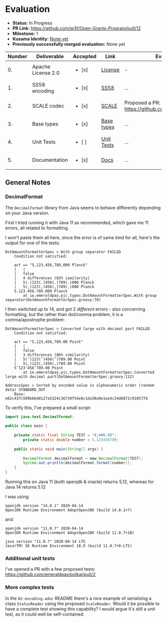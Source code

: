 # Evaluation

* **Status:** In Progress
* **PR Link:** https://github.com/w3f/Open-Grants-Program/pull/12
* **Milestone:** 1
* **Kusama Identity:** [None yet](https://polkascan.io/pre/kusama/account/<ID>)
* **Previously successfully merged evaluation:** None yet

| Number | Deliverable | Accepted | Link | Evaluation Notes |
| ------------- | ------------- | ------------- | ------------- |------------- |
| 0. | Apache License 2.0 | <ul><li>[x] </li></ul>|[License](https://github.com/emeraldpay/polkaj/blob/master/LICENSE)| - |
| 1. | SS58 encoding |<ul><li>[x] </li></ul>|[SS58](https://github.com/emeraldpay/polkaj/tree/master/polkaj-ss58)| ...| 
| 2. | SCALE codec |<ul><li>[x] </li></ul>|[SCALE](https://github.com/emeraldpay/polkaj/tree/master/polkaj-scale)| Proposed a PR: https://github.com/emeraldpay/polkaj/pull/2| 
| 3. | Base types |<ul><li>[x] </li></ul>|[Base types](https://github.com/emeraldpay/polkaj/tree/master/polkaj-types)| ...| 
| 4. | Unit Tests |<ul><li>[ ] </li></ul>|[Unit Tests](https://codecov.io/gh/emeraldpay/polkaj)| ...| 
| 5. | Documentation |<ul><li>[x] </li></ul>|[Docs](https://github.com/emeraldpay/polkaj/tree/master/docs)| ...| 

## General Notes

### DecimalFormat

The `DecimalFormat` library from Java seems to behave differently depending on your Java version.

First I tried running it with Java 11 as recommended, which gave me 11 errors, all related to formatting.

I won't paste them all here, since the error is of same kind for all, here's the output for one of the tests:

```
DotAmountFormatterSpec > With group separator FAILED
    Condition not satisfied:

    act == "5,123,456,789,000 Planck"
    |   |
    |   false
    |   4 differences (83% similarity)
    |   5(.)123(.)456(.)789(.)000 Planck
    |   5(,)123(,)456(,)789(,)000 Planck
    5.123.456.789.000 Planck
        at io.emeraldpay.pjc.types.DotAmountFormatterSpec.With group separator(DotAmountFormatterSpec.groovy:70)
```


I then switched up to 14, and got 2 _different_ errors - also concerning formatting, but the rather than dot/comma problem,
it is a comma/apostrophe problem:

```
DotAmountFormatterSpec > Converted large with decimal part FAILED
    Condition not satisfied:

    act == "5,123,456,789.00 Point"
    |   |
    |   false
    |   3 differences (86% similarity)
    |   5(’)123(’)456(’)789.00 Point
    |   5(,)123(,)456(,)789.00 Point
    5’123’456’789.00 Point
        at io.emeraldpay.pjc.types.DotAmountFormatterSpec.Converted large with decimal part(DotAmountFormatterSpec.groovy:112)

AddressSpec > Sorted by encoded value in alphanumeric order (random data) STANDARD_OUT
    Base: e62c437c509bb6d8127a5324c36739f54e8c1da30a9e1ea4c24d6872c918577d
```

To verify this, I've prepared a small script:
```java
import java.text.DecimalFormat;
 
public class main {
 
    private static final String TEST = "#,##0.00";
        private static double number = 5.123456789;
 
    public static void main(String[] args) {
 
        DecimalFormat decimalFormat = new DecimalFormat(TEST);
        System.out.println(decimalFormat.format(number));
    }
}
```

Running this on Java 11 (both openjdk & oracle) returns 5,12, whereas for Java 14 returns 5.12

I was using:
```
openjdk version "14.0.1" 2020-04-14
OpenJDK Runtime Environment AdoptOpenJDK (build 14.0.1+7)
```

and 

```
openjdk version "11.0.7" 2020-04-14
OpenJDK Runtime Environment AdoptOpenJDK (build 11.0.7+10)

java version "11.0.7" 2020-04-14 LTS
Java(TM) SE Runtime Environment 18.9 (build 11.0.7+8-LTS)
```

### Additional unit tests
I've opened a PR with a few proposed tests:
https://github.com/emeraldpay/polkaj/pull/2

### More complex tests
In the `02-encoding.adoc` README there's a nice example of serializing a class `StatusReader` using the proposed 
`ScaleReader`. Would it be possible to have a complete test showing this capability? I would argue it's still a unit 
test, as it could well be self-contained. 
